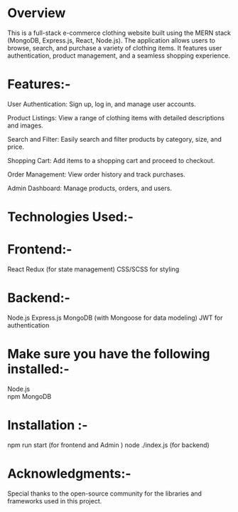 # Overview


This is a full-stack e-commerce clothing website built using the MERN stack (MongoDB, Express.js, React, Node.js). The application allows users to browse, search, and purchase a variety of clothing items. It features user authentication, product management, and a seamless shopping experience.

# Features:-

User Authentication: Sign up, log in, and manage user accounts.


Product Listings: View a range of clothing items with detailed descriptions and images.


Search and Filter: Easily search and filter products by category, size, and price.



Shopping Cart: Add items to a shopping cart and proceed to checkout.


Order Management: View order history and track purchases.


Admin Dashboard: Manage products, orders, and users.


# Technologies Used:-


# Frontend:-
React
Redux (for state management)
CSS/SCSS for styling


# Backend:-
Node.js
Express.js
MongoDB (with Mongoose for data modeling)
JWT for authentication





# Make sure you have the following installed:-

Node.js    
npm
MongoDB

# Installation :- 
  
  npm run start (for frontend and Admin ) node ./index.js (for backend)


# Acknowledgments:-

Special thanks to the open-source community for the libraries and frameworks used in this project.
